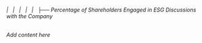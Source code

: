 ###### |   |   |   |   |   ├── Percentage of Shareholders Engaged in ESG Discussions with the Company

*Add content here*